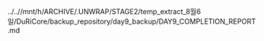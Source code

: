 ../..//mnt/h/ARCHIVE/.UNWRAP/STAGE2/temp_extract_8월6일/DuRiCore/backup_repository/day9_backup/DAY9_COMPLETION_REPORT.md